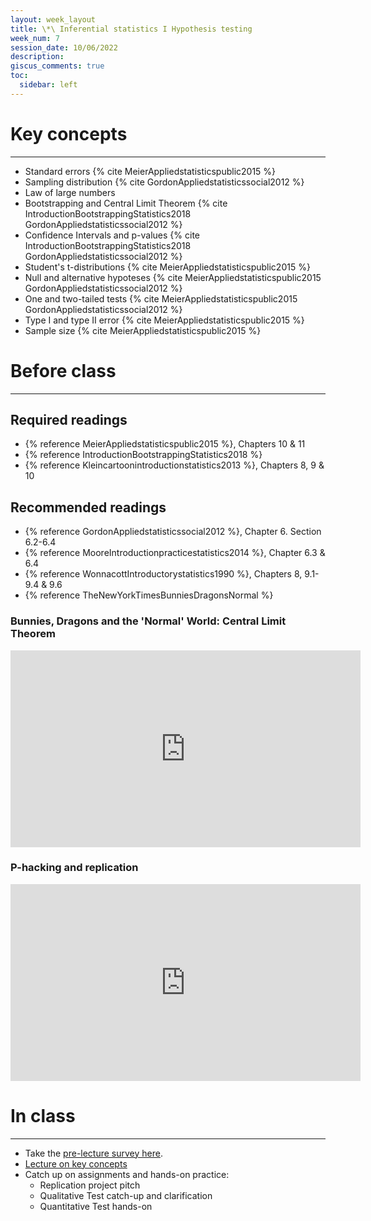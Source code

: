 ```yaml
---
layout: week_layout
title: \*\ Inferential statistics I Hypothesis testing
week_num: 7
session_date: 10/06/2022
description:
giscus_comments: true
toc:
  sidebar: left
---
```


# Key concepts
---

  - Standard errors {% cite MeierAppliedstatisticspublic2015 %}
  - Sampling distribution {% cite GordonAppliedstatisticssocial2012 %}
  - Law of large numbers
  - Bootstrapping and Central Limit Theorem {% cite IntroductionBootstrappingStatistics2018 GordonAppliedstatisticssocial2012 %}
  - Confidence Intervals and p-values {% cite IntroductionBootstrappingStatistics2018 GordonAppliedstatisticssocial2012 %}
  - Student's t-distributions {% cite MeierAppliedstatisticspublic2015 %}
  - Null and alternative hypoteses {% cite MeierAppliedstatisticspublic2015 GordonAppliedstatisticssocial2012 %}
  - One and two-tailed tests {% cite MeierAppliedstatisticspublic2015 GordonAppliedstatisticssocial2012 %}
  - Type I and type II error {% cite MeierAppliedstatisticspublic2015 %} 
  - Sample size {% cite MeierAppliedstatisticspublic2015 %}

# Before class
---

## Required readings

- {% reference MeierAppliedstatisticspublic2015 %}, Chapters 10 & 11
- {% reference IntroductionBootstrappingStatistics2018 %}
- {% reference Kleincartoonintroductionstatistics2013 %}, Chapters 8, 9 & 10

## Recommended readings

- {% reference GordonAppliedstatisticssocial2012 %}, Chapter 6. Section 6.2-6.4
- {% reference MooreIntroductionpracticestatistics2014 %}, Chapter 6.3 & 6.4
- {% reference WonnacottIntroductorystatistics1990 %}, Chapters 8, 9.1-9.4 & 9.6
- {% reference TheNewYorkTimesBunniesDragonsNormal %}

### Bunnies, Dragons and the 'Normal' World: Central Limit Theorem

<iframe width="560" height="315" src="https://www.youtube.com/embed/jvoxEYmQHNM" title="YouTube video player" frameborder="0" allow="accelerometer; autoplay; clipboard-write; encrypted-media; gyroscope; picture-in-picture" allowfullscreen></iframe>

### P-hacking and replication

<iframe width="560" height="315" src="https://www.youtube.com/embed/42QuXLucH3Q" title="YouTube video player" frameborder="0" allow="accelerometer; autoplay; clipboard-write; encrypted-media; gyroscope; picture-in-picture" allowfullscreen></iframe>

# In class
---

- Take the [pre-lecture survey here](https://PollEv.com/surveys/Nlve5x0g3G3EVGx25gc5o/respond).
- [Lecture on key concepts](https://colab.research.google.com/drive/1BVJSIzA_cTvnaEt5l8ibCBY16-K2DMaf?usp=sharing)
- Catch up on assignments and hands-on practice:
  - Replication project pitch
  - Qualitative Test catch-up and clarification
  - Quantitative Test hands-on